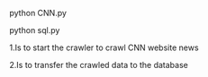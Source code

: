 python CNN.py



python sql.py


1.Is to start the crawler to crawl CNN website news


2.Is to transfer the crawled data to the database
